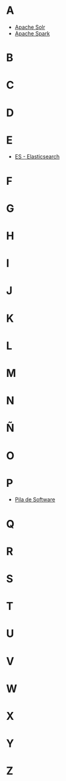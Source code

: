 # A

* [Apache Solr](ciencia-de-datos.md#apache-solr)
* [Apache Spark](ciencia-de-datos.md#apache-spark)

# B

# C

# D

# E

* [ES - Elasticsearch](ciencia-de-datos.md#es---elasticsearch)

# F

# G

# H

# I

# J

# K

# L

# M

# N

# Ñ

# O

# P

* [Pila de Software](ingenieria-del-sofware.md#pila-de-software)

# Q

# R

# S

# T

# U

# V

# W

# X

# Y

# Z

